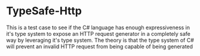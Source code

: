 # TypeSafe-Http

This is a test case to see if the C# language has enough expressiveness in it's type system to expose an HTTP request generator in a completely safe way by leveraging it's type system. The theory is that the type system of C# will prevent an invalid HTTP request from being capable of being generated

